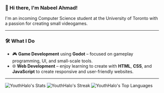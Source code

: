 ### 👋 Hi there, I'm Nabeel Ahmad!

I'm an incoming Computer Science student at the University of Toronto with a passion for creating small videogames.

---

### 🛠️ What I Do

- 🎮 **Game Development** using **Godot** – focused on gameplay programming, UI, and small-scale tools.
- 🌐 **Web Development** – enjoy learning to create with **HTML**, **CSS**, and **JavaScript** to create responsive and user-friendly websites.

---

![YouthHalo's Stats](https://github-readme-stats.vercel.app/api?username=YouthHalo&theme=vue-dark&show_icons=true&hide_border=true&count_private=true) 
![YouthHalo's Streak](https://github-readme-streak-stats.herokuapp.com/?user=YouthHalo&theme=vue-dark&hide_border=true)
![YouthHalo's Top Languages](https://github-readme-stats.vercel.app/api/top-langs/?username=YouthHalo&theme=vue-dark&show_icons=true&hide_border=true&layout=compact)
